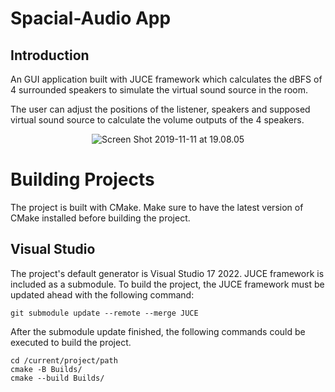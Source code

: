 # Spacial-Audio App

## Introduction

An GUI application built with JUCE framework which calculates the dBFS of 4 surrounded speakers to simulate the virtual sound source in the room.

The user can adjust the positions of the listener, speakers and supposed virtual sound source to calculate the volume outputs of the 4 speakers.

<center><img src="https://github.com/Silver92/Spacial-Audio/blob/Develop/Sample%20Pictures/Screen%20Shot%202019-10-04%20at%2014.27.13.png" alt="Screen Shot 2019-11-11 at 19.08.05" align="center"/></center>

Building Projects
==================

The project is built with CMake. Make sure to have the latest version of CMake installed before building the project.

Visual Studio
-------------

The project's default generator is Visual Studio 17 2022. JUCE framework is included as a submodule. To build the project, the JUCE framework must be updated ahead with the following command:

```
git submodule update --remote --merge JUCE
```

After the submodule update finished, the following commands could be executed to build the project.

```
cd /current/project/path
cmake -B Builds/
cmake --build Builds/
```